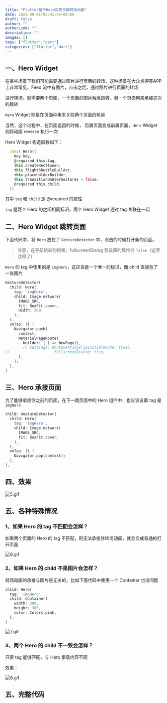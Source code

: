 ```yaml
---
title: "Flutter基于Hero实现页面转场动画"
date: 2021-09-01T08:41:45+08:00
draft: false
author: ""
authorLink: ""
description: ""
images: []
tags: ["flutter","dart"]
categories: ["flutter","dart"]
---
```


## 一、Hero Widget

在某些场景下我们可能需要通过图片进行页面的转场，这种场景在大众点评等APP上非常常见，Feed 流中有图片，点击之后，通过图片进行页面的转场

进行转场，就需要两个页面，一个页面的图片触发跳转，另一个页面用来承接这次的跳转

`Hero` Widget 则是在页面中用来关联两个页面的桥梁

当然，这个过程中，在页面返回的时候， 后置页面变成前置页面，`Hero` Widget 则将动画 reverse 执行一次

Hero Widget 构造函数如下：

```dart
  const Hero({
    Key key,
    @required this.tag,
    this.createRectTween,
    this.flightShuttleBuilder,
    this.placeholderBuilder,
    this.transitionOnUserGestures = false,
    @required this.child,
  })
```

其中 `tag` 和 `child` 是 @required 的属性

`tag` 是两个 Hero 的之间相同标识，两个 Hero Widget 通过 tag 关联在一起



## 二、Hero Widget 跳转页面

下面代码中，将 `Hero` 放在了 `GestureDetector` 中，点击的时候打开新的页面。

> 注意，在导航跳转的时候，fullscreenDialog 我设置的属性时 `false`（这里注释了）

`Hero` 的 tag 中使用的是 `imgHero`，这应该是一个唯一的标识，而 child 直接放了一张图片

```dart
GestureDetector(
  child: Hero(
    tag: 'imgHero',
    child: Image.network(
      IMAGE_SRC,
      fit: BoxFit.cover,
      width: 300,
    ),
  ),
  onTap: () {
    Navigator.push(
      context,
      MaterialPageRoute(
        builder: (_) => NewPage(),
        // settings: RouteSettings(isInitialRoute: true),
//                    fullscreenDialog: true,
      ),
    );
  },
)
```



## 三、Hero 承接页面

为了能够承接住之前的页面，在下一跳页面中的 Hero 组件中，也应该设置 tag 是 `imgHero`

```dart
child: GestureDetector(
  child: Hero(
    tag: 'imgHero',
    child: Image.network(
      IMAGE_SRC,
      fit: BoxFit.cover,
    ),
  ),
  onTap: () {
    Navigator.pop(context);
  },
),
```



## 四、效果

![5.gif](http://www.ptbird.cn/usr/uploads/2019/08/276233584.gif)



## 五、各种特殊情况



### 1、如果 Hero 的 tag 不匹配会怎样？

如果两个页面的 Hero 的 tag 不匹配，则无法承接住转场动画，就会变成普通的打开页面

![6.gif](http://www.ptbird.cn/usr/uploads/2019/08/2848841096.gif)



### 2、如果 Hero 的 child 不是图片会怎样？

转场动画的承接与图片是无关的，比如下面代码中使用一个 Container 也没问题

```dart
child: Hero(
  tag: 'imgHero',
  child: Container(
    width: 300,
    height: 300,
    color: Colors.pink,
  ),
)
```

![7.gif](https://luckly007.oss-cn-beijing.aliyuncs.com/image/2900848750.gif)



### 3、两个 Hero 的 child 不一致会怎样？

只要 tag 能够匹配，与 Hero 承载内容不同

效果：

![8.gif](https://luckly007.oss-cn-beijing.aliyuncs.com/image/4126294422.gif)



## 五、完整代码
